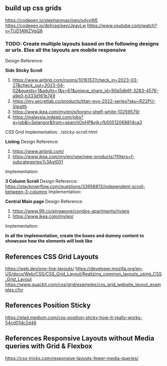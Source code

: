## build up css grids

https://codepen.io/stephanmax/pen/odyxWE
https://codepen.io/dphrag/pen/JeayLw
https://www.youtube.com/watch?v=TUD1AWZVgQ8

### TODO: Create multiple layouts based on the following designs or urls. Else all the layouts are mobile responsive

Design Reference:

**Side Sticky Scroll**

1. https://www.airbnb.com/rooms/1016153?check_in=2023-03-27&check_out=2023-04-02&guests=1&adults=1&s=67&unique_share_id=90a5db6f-3283-4576-a9e0-b333d161b749
2. https://my.secretlab.co/products/titan-evo-2022-series?sku=R22PU-Stealth
3. https://www.ikea.com/my/en/p/torgny-shelf-white-10259579/
4. https://malaysia.indeed.com/jobs?q=job&l=Selangor&from=searchOnHP&vjk=fb50512068814ca3

CSS Grid Implementation: ./sticky-scroll.html

**Listing**
Design Reference:

1. https://www.airbnb.com/
2. https://www.ikea.com/my/en/new/new-products/?filters=f-subcategories%3Ast001

Implementation:

**3 Column Scroll**
Design Reference: https://stackoverflow.com/questions/33956813/independent-scroll-between-3-columns
Implementation:

**Central Main page**
Design Reference:

1. https://www.99.co/singapore/condos-apartments/riviere
2. https://www.ikea.com/my/en/

Implementation:

**In all the implementation, create the boxes and dummy content to showcase how the elements will look like**

## References CSS Grid Layouts

https://web.dev/one-line-layouts/
https://developer.mozilla.org/en-US/docs/Web/CSS/CSS_Grid_Layout/Realizing_common_layouts_using_CSS_Grid_Layout
https://www.quackit.com/css/grid/examples/css_grid_website_layout_examples.cfm

## References Position Sticky

https://elad.medium.com/css-position-sticky-how-it-really-works-54cd01dc2d46

## References Responsive Layouts without Media queries with Grid & Flexbox
https://css-tricks.com/responsive-layouts-fewer-media-queries/
